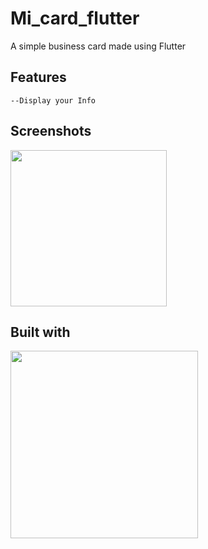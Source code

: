 # Mi_card_flutter

A simple business card made using Flutter

## Features
    --Display your Info 

## Screenshots

[<img src ="https://imgur.com/SWsc0KZ.jpg" width=250>](https://imgur.com/SWsc0KZ.jpg)

## Built with 

[<img src ="https://mobile-di.com/wp-content/uploads/2018/08/flutter-review.jpeg" width=300>](https://mobile-di.com/wp-content/uploads/2018/08/flutter-review.jpeg)